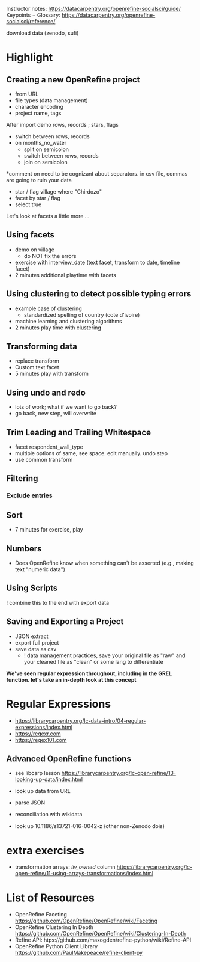 Instructor notes: https://datacarpentry.org/openrefine-socialsci/guide/
Keypoints + Glossary: https://datacarpentry.org/openrefine-socialsci/reference/

download data (zenodo, sufi)


# Highlight
## Creating a new OpenRefine project
* from URL
* file types (data management)
* character encoding
* project name, tags

After import demo rows, records ; stars, flags
* switch between rows, records
* on months_no_water
  * split on semicolon
  * switch between rows, records
  * join on semicolon

*comment on need to be cognizant about separators. in csv file, commas are going to ruin your data

* star / flag village where "Chirdozo"
* facet by star / flag
* select true

Let's look at facets a little more ...

## Using facets
* demo on village
  * do NOT fix the errors
* exercise with interview_date (text facet, transform to date, timeline facet)
* 2 minutes additional playtime with facets

## Using clustering to detect possible typing errors
* example case of clustering 
  * standardized spelling of country (cote d'ivoire)
* machine learning and clustering algorithms
* 2 minutes play time with clustering

## Transforming data
* replace transform
* Custom text facet
* 5 minutes play with transform

## Using undo and redo
* lots of work; what if we want to go back?
* go back, new step, will overwrite

## Trim Leading and Trailing Whitespace
* facet respondent_wall_type
* multiple options of same, see space. edit manually. undo step
* use common transform

## Filtering
### Exclude entries

## Sort
* 7 minutes for exercise, play

## Numbers
* Does OpenRefine know when something can't be asserted (e.g., making text "numeric data")

## Using Scripts
! combine this to the end with export data

## Saving and Exporting a Project
* JSON extract
* export full project
* save data as csv
  * ! data management practices, save your original file as "raw" and your cleaned file as "clean" or some lang to differentiate

**We've seen regular expression throughout, including in the GREL function. let's take an in-depth look at this concept**

# Regular Expressions
* https://librarycarpentry.org/lc-data-intro/04-regular-expressions/index.html
* https://regexr.com
* https://regex101.com

## Advanced OpenRefine functions
* see libcarp lesson https://librarycarpentry.org/lc-open-refine/13-looking-up-data/index.html
 
* look up data from URL
* parse JSON
* reconciliation with wikidata
* look up 10.1186/s13721-016-0042-z (other non-Zenodo dois)


# extra exercises
* transformation arrays: *liv_owned* column https://librarycarpentry.org/lc-open-refine/11-using-arrays-transformations/index.html


# List of Resources
* OpenRefine Faceting https://github.com/OpenRefine/OpenRefine/wiki/Faceting
* OpenRefine Clustering In Depth https://github.com/OpenRefine/OpenRefine/wiki/Clustering-In-Depth
* Refine API: htps://github.com/maxogden/refine-python/wiki/Refine-API
* OpenRefine Python Client Library https://github.com/PaulMakepeace/refine-client-py
